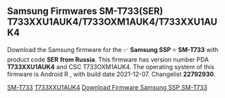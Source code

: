<h2>Samsung Firmwares SM-T733(SER) T733XXU1AUK4/T733OXM1AUK4/T733XXU1AUK4</h2>
Download the Samsung firmware for the ✅ <strong>Samsung SSP </strong> ⭐ <strong>SM-T733</strong> with product code <strong>SER</strong> <strong> from Russia</strong>. This firmware has version number PDA <strong>T733XXU1AUK4</strong> and CSC T733OXM1AUK4. The operating system of this firmware is Android R , with build date 2021-12-07. Changelist <strong>22792930</strong>.


[SM-T733](https://samfirm.shop/samsung/model/SM-T733)
[T733XXU1AUK4](https://samfirm.shop/samsung/pda/T733XXU1AUK4)
[Download Firmware Samsung SSP SM-T733](https://samfirm.shop/samsung/firmware/480743)

